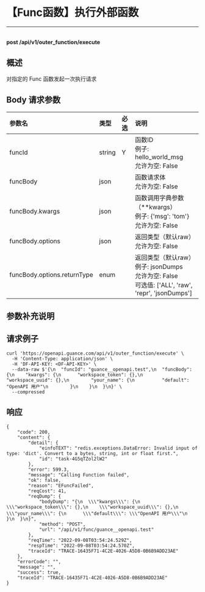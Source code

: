 # 【Func函数】执行外部函数

---

<br />**post /api/v1/outer_function/execute**

## 概述
对指定的 Func 函数发起一次执行请求




## Body 请求参数

| 参数名        | 类型     | 必选   | 说明              |
|:-----------|:-------|:-----|:----------------|
| funcId | string | Y | 函数ID<br>例子: hello_world_msg <br>允许为空: False <br> |
| funcBody | json |  | 函数请求体<br>允许为空: False <br> |
| funcBody.kwargs | json |  | 函数调用字典参数（**kwargs）<br>例子: {'msg': 'tom'} <br>允许为空: False <br> |
| funcBody.options | json |  | 返回类型（默认raw）<br>允许为空: False <br> |
| funcBody.options.returnType | enum |  | 返回类型（默认raw）<br>例子: jsonDumps <br>允许为空: False <br>可选值: ['ALL', 'raw', 'repr', 'jsonDumps'] <br> |

## 参数补充说明





## 请求例子
```shell
curl 'https://openapi.guance.com/api/v1/outer_function/execute' \
  -H 'Content-Type: application/json' \
  -H 'DF-API-KEY: <DF-API-KEY>' \
  --data-raw $'{\n  "funcId": "guance__openapi.test",\n  "funcBody": {\n    "kwargs": {\n      "workspace_token": {},\n        "workspace_uuid": {},\n        "your_name": {\n          "default": "OpenAPI 用户"\n        }\n    }\n  }\n}' \
  --compressed
```




## 响应
```shell
{
    "code": 200,
    "content": {
        "detail": {
            "einfoTEXT": "redis.exceptions.DataError: Invalid input of type: 'dict'. Convert to a bytes, string, int or float first.",
            "id": "task-4G5qTZol2lW2"
        },
        "error": 599.3,
        "message": "Calling Function failed",
        "ok": false,
        "reason": "EFuncFailed",
        "reqCost": 41,
        "reqDump": {
            "bodyDump": "{\n  \\\"kwargs\\\": {\n    \\\"workspace_token\\\": {},\n    \\\"workspace_uuid\\\": {},\n    \\\"your_name\\\": {\n      \\\"default\\\": \\\"OpenAPI 用户\\\"\n    }\n  }\n}",
            "method": "POST",
            "url": "/api/v1/func/guance__openapi.test"
        },
        "reqTime": "2022-09-08T03:54:24.529Z",
        "respTime": "2022-09-08T03:54:24.570Z",
        "traceId": "TRACE-16435F71-4C2E-4026-A5D8-0B6B9ADD23AE"
    },
    "errorCode": "",
    "message": "",
    "success": true,
    "traceId": "TRACE-16435F71-4C2E-4026-A5D8-0B6B9ADD23AE"
} 
```




